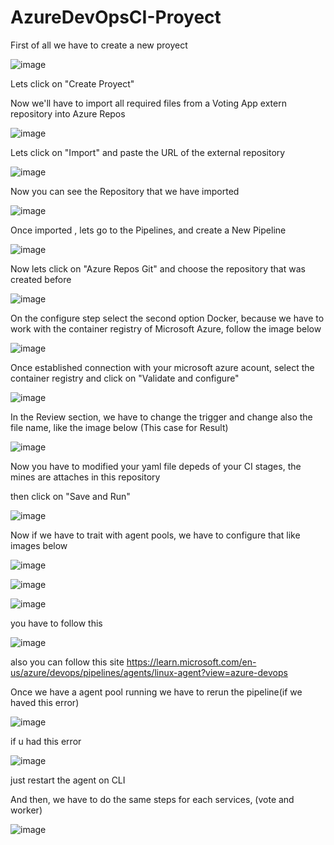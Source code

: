 # AzureDevOpsCI-Proyect

First of all we have to create a new proyect

![image](https://github.com/JooeeL98/AzureDevOps-Proyect/assets/145325906/0a8e45c7-89a7-4e1a-bd9c-7b0f05fc9472)

Lets click on "Create Proyect"

Now we'll have to import all required files from a Voting App extern repository into Azure Repos

![image](https://github.com/JooeeL98/AzureDevOps-Proyect/assets/145325906/8f0c10c8-321b-465c-87d3-8264471de358)

Lets click on "Import" and paste the URL of the external repository

![image](https://github.com/JooeeL98/AzureDevOps-Proyect/assets/145325906/5da5f63c-4974-4d9e-87de-55de1f7e74c6)

Now you can see the Repository that we have imported

![image](https://github.com/JooeeL98/AzureDevOps-Proyect/assets/145325906/2dfb802e-fc26-4282-b4cd-87bec4a5c6aa)

Once imported , lets go to the Pipelines, and create a New Pipeline

![image](https://github.com/JooeeL98/AzureDevOps-Proyect/assets/145325906/755c67a1-5bc6-4cf3-aa7c-395669bbad02)

Now lets click on "Azure Repos Git" and choose the repository that was created before

![image](https://github.com/JooeeL98/AzureDevOps-Proyect/assets/145325906/dfe9c729-dce2-4bd2-adb4-32d25424267f)

On the configure step select the second option Docker, because we have to work with the container registry of Microsoft Azure, follow the image below

![image](https://github.com/JooeeL98/AzureDevOps-ArgoCD-Proyect/assets/145325906/5a5034aa-8aea-4f14-98aa-1ae0ce385a86)

Once established connection with your microsoft azure acount, select the container registry and click on "Validate and configure"

![image](https://github.com/JooeeL98/AzureDevOps-ArgoCD-Proyect/assets/145325906/f4efe44a-7240-41cb-8e73-c111a576fa9b)

In the Review section, we have to change the trigger and change also the file name, like the image below (This case for Result)

![image](https://github.com/JooeeL98/AzureDevOps-ArgoCD-Proyect/assets/145325906/45585b42-6fb0-4f82-baa3-af07720056ad)

Now you have to modified your yaml file depeds of your CI stages, the mines are attaches in this repository

then click on "Save and Run"

![image](https://github.com/JooeeL98/AzureDevOps-ArgoCD-Proyect/assets/145325906/12fcfd6c-4be2-47e8-9a4c-df64a9d54f03)


Now if we have to trait with agent pools, we have to configure that like images below

![image](https://github.com/JooeeL98/AzureDevOps-ArgoCD-Proyect/assets/145325906/344685ce-7a28-4f1d-b992-db5ff978173e)

![image](https://github.com/JooeeL98/AzureDevOps-ArgoCD-Proyect/assets/145325906/8c5b2f14-7609-44c3-aa54-08ef9dd5c54c)

![image](https://github.com/JooeeL98/AzureDevOps-ArgoCD-Proyect/assets/145325906/e4ce904c-e202-4519-bb7a-3cdb5b98f559)

you have to follow this 

![image](https://github.com/JooeeL98/AzureDevOps-ArgoCD-Proyect/assets/145325906/db9711e4-69c2-475a-8ad6-220f151e4098)

also you can follow this site https://learn.microsoft.com/en-us/azure/devops/pipelines/agents/linux-agent?view=azure-devops

Once we have a agent pool running we have to rerun the pipeline(if we haved this error)

![image](https://github.com/JooeeL98/AzureDevOps-ArgoCD-Proyect/assets/145325906/5a4cd224-d158-4872-915a-29b273e4570c)

if u had this error 

![image](https://github.com/JooeeL98/AzureDevOps-ArgoCD-Proyect/assets/145325906/dede25a9-0e26-45f8-bfec-6daa61d3ba8a)

just restart the agent on CLI

And then, we have to do the same steps for each services, (vote and worker)

![image](https://github.com/JooeeL98/AzureDevOps-ArgoCD-Proyect/assets/145325906/36bfded1-4ce0-4e96-acc9-c1293527f538)

